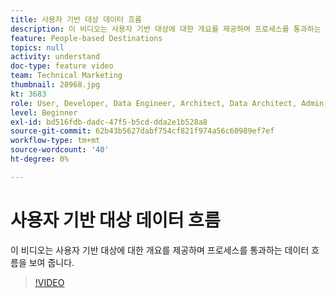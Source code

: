 ```yaml
---
title: 사용자 기반 대상 데이터 흐름
description: 이 비디오는 사용자 기반 대상에 대한 개요를 제공하며 프로세스를 통과하는 데이터 흐름을 보여 줍니다.
feature: People-based Destinations
topics: null
activity: understand
doc-type: feature video
team: Technical Marketing
thumbnail: 28968.jpg
kt: 3683
role: User, Developer, Data Engineer, Architect, Data Architect, Admin, Leader
level: Beginner
exl-id: bd516fdb-dadc-47f5-b5cd-dda2e1b528a8
source-git-commit: 62b43b5627dabf754cf821f974a56c60989ef7ef
workflow-type: tm+mt
source-wordcount: '40'
ht-degree: 0%

---
```


# 사용자 기반 대상 데이터 흐름

이 비디오는 사용자 기반 대상에 대한 개요를 제공하며 프로세스를 통과하는 데이터 흐름을 보여 줍니다.

>[!VIDEO](https://video.tv.adobe.com/v/31969/?quality=12&captions=kor)
